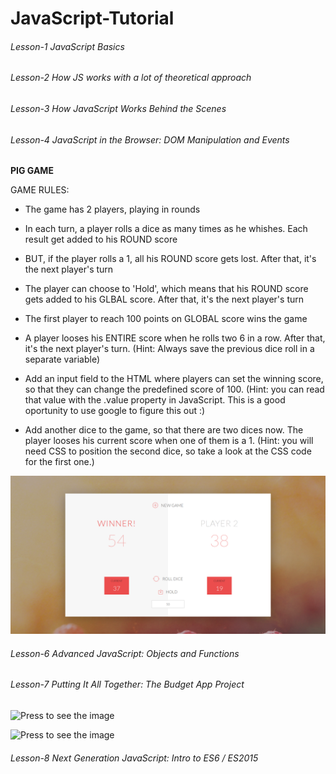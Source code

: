 # JavaScript-Tutorial

###### Lesson-1 JavaScript Basics

###### Lesson-2 How JS works with a lot of theoretical approach

###### Lesson-3 How JavaScript Works Behind the Scenes

###### Lesson-4 JavaScript in the Browser: DOM Manipulation and Events

 **PIG GAME**

 GAME RULES:
* The game has 2 players, playing in rounds
* In each turn, a player rolls a dice as many times as he whishes. Each result get added to his ROUND score
* BUT, if the player rolls a 1, all his ROUND score gets lost. After that, it's the next player's turn
* The player can choose to 'Hold', which means that his ROUND score gets added to his GLBAL score. After that, it's the next player's turn
* The first player to reach 100 points on GLOBAL score wins the game

* A player looses his ENTIRE score when he rolls two 6 in a row. After that, it's the next player's turn. (Hint: Always save the previous dice roll in a separate variable)
* Add an input field to the HTML where players can set the winning score, so that they can change the predefined score of 100. (Hint: you can read that value with the .value property in JavaScript. This is a good oportunity to use google to figure this out :)
* Add another dice to the game, so that there are two dices now. The player looses his current score when one of them is a 1. (Hint: you will need CSS to position the second dice, so take a look at the CSS code for the first one.)

![Press to see the image ](./3-Lesson/pig_game.png?raw=true "Pig Game")


###### Lesson-6 Advanced JavaScript: Objects and Functions


###### Lesson-7 Putting It All Together: The Budget App Project

![Press to see the image ](./4-Lesson/Budgety.png?raw=true "Pig Game")

![Press to see the image ](./4-Lesson/archi.png?raw=true "Pig Game")

###### Lesson-8 Next Generation JavaScript: Intro to ES6 / ES2015

